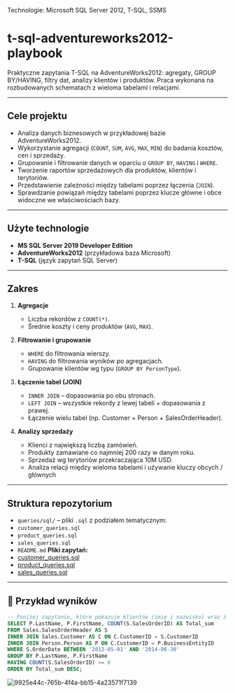 Technologie: Microsoft SQL Server 2012, T-SQL, SSMS
# t-sql-adventureworks2012-playbook
Praktyczne zapytania T-SQL na AdventureWorks2012: agregaty, GROUP BY/HAVING, filtry dat, analizy klientów i produktów. Praca wykonana na rozbudowanych schematach z wieloma tabelami i relacjami.

---

##  Cele projektu
- Analiza danych biznesowych w przykładowej bazie AdventureWorks2012.
- Wykorzystanie agregacji (`COUNT`, `SUM`, `AVG`, `MAX`, `MIN`) do badania kosztów, cen i sprzedaży.
- Grupowanie i filtrowanie danych w oparciu o `GROUP BY`, `HAVING` i `WHERE`.
- Tworzenie raportów sprzedażowych dla produktów, klientów i terytoriów.
- Przedstawienie zależności między tabelami poprzez łączenia (`JOIN`).
- Sprawdzanie powiązań między tabelami poprzez klucze główne i obce widoczne we właściwościach bazy.

---

##  Użyte technologie
- **MS SQL Server 2019 Developer Edition**
- **AdventureWorks2012** (przykładowa baza Microsoft)
- **T-SQL** (język zapytań SQL Server)

---

##  Zakres
1. **Agregacje**  
   - Liczba rekordów z `COUNT(*)`.  
   - Średnie koszty i ceny produktów (`AVG`, `MAX`).
     
2. **Filtrowanie i grupowanie**  
   - `WHERE` do filtrowania wierszy.  
   - `HAVING` do filtrowania wyników po agregacjach.  
   - Grupowanie klientów wg typu (`GROUP BY PersonType`).  

3. **Łączenie tabel (JOIN)**  
   - `INNER JOIN` – dopasowania po obu stronach.  
   - `LEFT JOIN` – wszystkie rekordy z lewej tabeli + dopasowania z prawej.  
   - Łączenie wielu tabel (np. Customer + Person + SalesOrderHeader).  

4. **Analizy sprzedaży**  
   - Klienci z największą liczbą zamówień.  
   - Produkty zamawiane co najmniej 200 razy w danym roku.  
   - Sprzedaż wg terytoriów przekraczająca 10M USD.  
   - Analiza relacji między wieloma tabelami i używanie kluczy obcych / głównych
---

##  Struktura repozytorium
   - `queries/sql/` – pliki `.sql` z podziałem tematycznym:
   - `customer_queries.sql`
   - `product_queries.sql`
   - `sales_queries.sql`
   - `README.md`
**Pliki zapytań:**
- [customer_queries.sql](./queries/sql/customer_queries.sql)
- [product_queries.sql](./queries/sql/product_queries.sql)
- [sales_queries.sql](./queries/sql/sales_queries.sql)
---

## 📸 Przykład wyników
```sql
-- Poniżej zapytanie, które pokazuje klientów (imię i nazwisko) wraz z liczbą zamówień złożonych w latach 2012–2014. Wyświetlani są tylko ci klienci, którzy złożyli co najmniej 6 zamówień. Wyniki są posortowane malejąco według liczby zamówień:
SELECT P.LastName, P.FirstName, COUNT(S.SalesOrderID) AS Total_sum
FROM Sales.SalesOrderHeader AS S
INNER JOIN Sales.Customer AS C ON C.CustomerID = S.CustomerID
INNER JOIN Person.Person AS P ON C.CustomerID = P.BusinessEntityID
WHERE S.OrderDate BETWEEN '2012-05-01' AND '2014-06-30'
GROUP BY P.LastName, P.FirstName
HAVING COUNT(S.SalesOrderID) >= 6
ORDER BY Total_sum DESC;
```
![9925e44c-765b-4f4a-bb15-4a23571f7139](https://github.com/user-attachments/assets/4b7318e1-4dd4-4823-b9b6-017f5f43c665)
